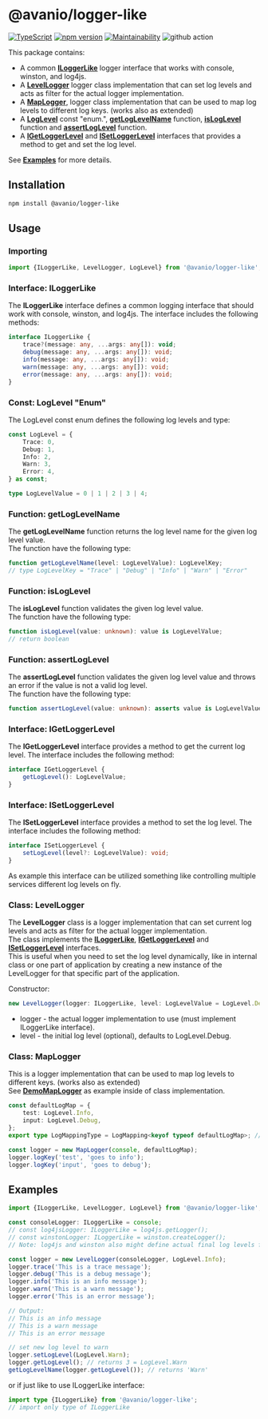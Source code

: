 # @avanio/logger-like

[![TypeScript](https://badges.frapsoft.com/typescript/code/typescript.svg?v=101)](https://github.com/ellerbrock/typescript-badges/)
[![npm version](https://badge.fury.io/js/@avanio%2Flogger-like.svg)](https://badge.fury.io/js/@avanio%2Flogger-like)
[![Maintainability](https://api.codeclimate.com/v1/badges/879b79714b63f852a07d/maintainability)](https://codeclimate.com/github/mharj/logger-like/maintainability)
![github action](https://github.com/mharj/logger-like/actions/workflows/main.yml/badge.svg?branch=main)

This package contains:

- A common [**ILoggerLike**](#interface-iloggerlike) logger interface that works with console, winston, and log4js.
- A [**LevelLogger**](#class-levellogger) logger class implementation that can set log levels and acts as filter for the actual logger implementation.
- A [**MapLogger**](#class-maplogger), logger class implementation that can be used to map log levels to different log keys. (works also as extended)
- A [**LogLevel**](#const-loglevel-enum) const "enum.", [**getLogLevelName**](#function-getloglevelname) function, [**isLogLevel**](#function-isloglevel) function and [**assertLogLevel**](#function-assertloglevel) function.
- A [**IGetLoggerLevel**](#interface-igetloggerlevel) and [**ISetLoggerLevel**](#interface-isetloggerlevel) interfaces that provides a method to get and set the log level.

See [**Examples**](#examples) for more details.

## Installation

```bash
npm install @avanio/logger-like
```

## Usage

### Importing

```typescript
import {ILoggerLike, LevelLogger, LogLevel} from '@avanio/logger-like';
```

### Interface: **ILoggerLike**

The **ILoggerLike** interface defines a common logging interface that should work with console, winston, and log4js. The interface includes the following methods:

```typescript
interface ILoggerLike {
	trace?(message: any, ...args: any[]): void;
	debug(message: any, ...args: any[]): void;
	info(message: any, ...args: any[]): void;
	warn(message: any, ...args: any[]): void;
	error(message: any, ...args: any[]): void;
}
```

### Const: **LogLevel** "Enum"

The LogLevel const enum defines the following log levels and type:

```typescript
const LogLevel = {
	Trace: 0,
	Debug: 1,
	Info: 2,
	Warn: 3,
	Error: 4,
} as const;

type LogLevelValue = 0 | 1 | 2 | 3 | 4;
```

### Function: **getLogLevelName**

The **getLogLevelName** function returns the log level name for the given log level value.<br/>
The function have the following type:

```typescript
function getLogLevelName(level: LogLevelValue): LogLevelKey;
// type LogLevelKey = "Trace" | "Debug" | "Info" | "Warn" | "Error"
```

### Function: **isLogLevel**

The **isLogLevel** function validates the given log level value.<br/>
The function have the following type:

```typescript
function isLogLevel(value: unknown): value is LogLevelValue;
// return boolean
```

### Function: **assertLogLevel**

The **assertLogLevel** function validates the given log level value and throws an error if the value is not a valid log level.<br/>
The function have the following type:

```typescript
function assertLogLevel(value: unknown): asserts value is LogLevelValue;
```

### Interface: **IGetLoggerLevel**

The **IGetLoggerLevel** interface provides a method to get the current log level. The interface includes the following method:

```typescript
interface IGetLoggerLevel {
	getLogLevel(): LogLevelValue;
}
```

### Interface: **ISetLoggerLevel**

The **ISetLoggerLevel** interface provides a method to set the log level. The interface includes the following method:

```typescript
interface ISetLoggerLevel {
	setLogLevel(level?: LogLevelValue): void;
}
```

As example this interface can be utilized something like controlling multiple services different log levels on fly.

### Class: **LevelLogger**

The **LevelLogger** class is a logger implementation that can set current log levels and acts as filter for the actual logger implementation.<br/>
The class implements the [**ILoggerLike**](#interface-iloggerlike), [**IGetLoggerLevel**](#interface-igetloggerlevel) and [**ISetLoggerLevel**](#interface-isetloggerlevel) interfaces.<br/>
This is useful when you need to set the log level dynamically, like in internal class or one part of application by creating a new instance of the LevelLogger for that specific part of the application.

Constructor:

```typescript
new LevelLogger(logger: ILoggerLike, level: LogLevelValue = LogLevel.Debug);
```

- logger - the actual logger implementation to use (must implement ILoggerLike interface).
- level - the initial log level (optional), defaults to LogLevel.Debug.

### Class: **MapLogger**

This is a logger implementation that can be used to map log levels to different keys. (works also as extended)<br/>
See [**DemoMapLogger**](./test/mockup/DemoMapLogger.ts) as example inside of class implementation.<br/>

```typescript
const defaultLogMap = {
	test: LogLevel.Info,
	input: LogLevel.Debug,
};
export type LogMappingType = LogMapping<keyof typeof defaultLogMap>; // build type

const logger = new MapLogger(console, defaultLogMap);
logger.logKey('test', 'goes to info');
logger.logKey('input', 'goes to debug');
```

## Examples

```typescript
import {ILoggerLike, LevelLogger, LogLevel} from '@avanio/logger-like';

const consoleLogger: ILoggerLike = console;
// const log4jsLogger: ILoggerLike = log4js.getLogger();
// const winstonLogger: ILoggerLike = winston.createLogger();
// Note: log4js and winston also might define actual final log levels for output.

const logger = new LevelLogger(consoleLogger, LogLevel.Info);
logger.trace('This is a trace message');
logger.debug('This is a debug message');
logger.info('This is an info message');
logger.warn('This is a warn message');
logger.error('This is an error message');

// Output:
// This is an info message
// This is a warn message
// This is an error message

// set new log level to warn
logger.setLogLevel(LogLevel.Warn);
logger.getLogLevel(); // returns 3 = LogLevel.Warn
getLogLevelName(logger.getLogLevel()); // returns 'Warn'
```

or if just like to use ILoggerLike interface:

```typescript
import type {ILoggerLike} from '@avanio/logger-like';
// import only type of ILoggerLike
```
